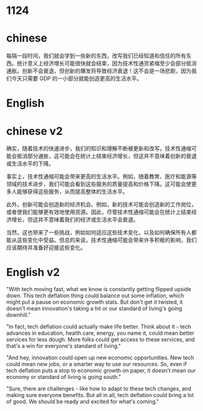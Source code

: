 # 1124

# chinese
每隔一段时间，我们就会学到一些新的东西，改写我们已经知道和信任的所有东西。统计意义上经济增长可能很快就会结束，因为技术性通货紧缩至少会部分抵消通胀。创新不会衰退，但创新的爆发将导致经济衰退！这不会是一场悲剧，因为我们今天只需要 GDP 的一小部分就能创造更高的生活水平。

# English


# chinese v2

确实，随着技术的快速进步，我们的知识和理解不断被更新和改写。技术性通缩可能会抵消部分通胀，这可能会在统计上结束经济增长，但这并不意味着创新的衰退或生活水平的下降。

事实上，技术性通缩可能会带来更高的生活水平。例如，随着教育、医疗和能源等领域的技术进步，我们可能会看到这些服务的质量提高和价格下降。这可能会使更多人能够获得这些服务，从而提高整体的生活水平。

此外，创新可能会创造新的经济机会。例如，新的技术可能会创造新的工作岗位，或者使我们能够更有效地使用资源。因此，尽管技术性通缩可能会在统计上结束经济增长，但这并不意味着我们的经济或生活水平会衰退。

当然，这也带来了一些挑战，例如如何适应这些技术变化，以及如何确保所有人都能从这些变化中受益。但总的来说，技术性通缩可能会带来许多积极的影响，我们应该期待并准备好迎接这些变化。

# English v2

"With tech moving fast, what we know is constantly getting flipped upside down. This tech deflation thing could balance out some inflation, which might put a pause on economic growth stats. But don't get it twisted, it doesn't mean innovation's taking a hit or our standard of living's going downhill."

"In fact, tech deflation could actually make life better. Think about it - tech advances in education, health care, energy, you name it, could mean better services for less dough. More folks could get access to these services, and that's a win for everyone's standard of living."

"And hey, innovation could open up new economic opportunities. New tech could mean new jobs, or a smarter way to use our resources. So, even if tech deflation puts a stop to economic growth on paper, it doesn't mean our economy or standard of living is going south."

"Sure, there are challenges - like how to adapt to these tech changes, and making sure everyone benefits. But all in all, tech deflation could bring a lot of good. We should be ready and excited for what's coming."